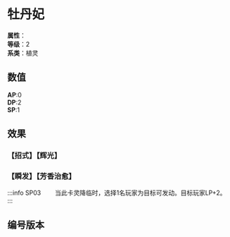 <script setup>
let list = [
    { number: "SP03-007", url: "/packs/SP03" }
]
</script>

# 牡丹妃

**属性**：<CardAttribute text="木"/><br/>
**等级**：2<br/>
**系类**：植灵

## 数值

**AP**:0<br/>
**DP**:2<br/>
**SP**:1

## 效果

### 【招式】【辉光】

### 【瞬发】【芳香治愈】

:::info SP03
&emsp;&emsp;当此卡灵降临时，选择1名玩家为目标可发动。目标玩家LP+2。
:::

## 编号版本

<CardNumberBox :list="list"/>